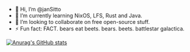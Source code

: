- 👋 Hi, I’m @janSitto
- 🌱 I’m currently learning NixOS, LFS, Rust and Java.
- 💞️ I’m looking to collaborate on free open-source stuff.
- ⚡ Fun fact: FACT. bears eat beets. bears. beets. battlestar galactica.


  
[![Anurag's GitHub stats](https://github-readme-stats.vercel.app/api?username=janSitto)](https://github.com/anuraghazra/github-readme-stats)
